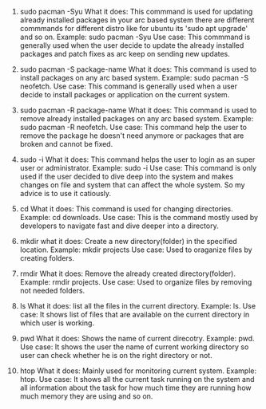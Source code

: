 1. sudo pacman -Syu 
   What it does: This commmand is used for updating already installed packages in your arc based system there are different commmands for different distro like for ubuntu its 'sudo apt upgrade' and so on.
   Example: sudo pacman -Syu
   Use case: This commmand is generally used when the user decide to update the already installed packages and patch fixes as arc keep on sending new updates. 

2. sudo pacman -S package-name
   What it does: This command is used to install packages on any arc based system.
   Example: sudo pacman -S neofetch.
   Use case: This command is generally used when a user decide to install packages or application on the current system.

3. sudo pacman -R package-name
   What it does: This command is used to remove already installed packages on any arc based system.
   Example: sudo pacman -R neofetch.
   Use case: This command help the user to remove the package he doesn't need anymore or packages that are broken and cannot be fixed.

4. sudo -i
   What it does: This command helps the user to login as an super user or administrator.
   Example: sudo -i
   Use case: This command is only used if the user decided to dive deep into the system and makes changes on file and system that can affect the whole system. So my advice is to use it catiously.

5. cd
   What it does: This command is used for changing directories.
   Example: cd downloads.
   Use case: This is the command mostly used by developers to navigate fast and dive deeper into a directory.

6. mkdir
   what it does: Create a new directory(folder) in the specified location.
   Example: mkdir projects
   Use case: Used to oraganize files by creating folders.

7. rmdir
   What it does: Remove the already created directory(folder).
   Example: rmdir projects.
   Use case: Used to organize files by removing not needed folders.

8. ls
   What it does: list all the files in the current directory.
   Example: ls.
   Use case: It shows list of files that are available on the current directory in which user is working.

9. pwd
   What it does: Shows the name of current direcotry.
   Example: pwd.
   Use case: It shows the user the name of current working directory so user can check whether he is on the right directory or not.

10. htop
    What it does: Mainly used for monitoring current system.
    Example: htop.
    Use case: It shows all the current task running on the system and all information about the task for how much time they are running how much memory they are using and so on.
    

